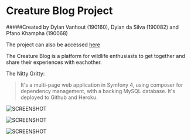 # Creature Blog Project
#####Created by Dylan Vanhout (190160), Dylan da Silva (190082) and Pfano Khampha (190068)

The project can also be accessed [here](https://creature-blog-idv200.herokuapp.com/home)


The Creature Blog is a platform for wildlife enthusiasts to get together and share their experiences with eachother. 

The Nitty Gritty:
> It's a multi-page web application in Symfony 4, using composer for dependency management, with a backing MySQL database.
> It's deployed to Github and Heroku.


![SCREENSHOT](/images/logo.png)

![SCREENSHOT](/images/logo.png)

![SCREENSHOT](/images/logo.png)

